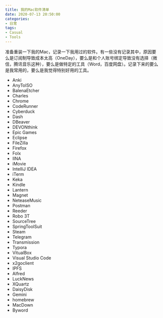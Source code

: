```yaml
---
title: 我的Mac软件清单
date: 2020-07-13 20:50:00
categories:
- 日常
tags:
- Casual
- Tools
---
```


准备重装一下我的Mac，记录一下我用过的软件。有一些没有记录其中，原因要么是订阅制导致成本太高（OneDay），要么是和个人账号绑定导致没有选择（微信，腾讯音乐这种），要么是做特定的工具（Word，百度网盘）。记录下来的要么是我常用的，要么是我觉得特别好用的工具。

- Anki
- AnyToISO
- BalenaEtcher
- Charles
- Chrome
- CodeRunner
- Cyberduck
- Dash
- DBeaver
- DEVONthink
- Epic Games
- Eclipse
- FileZilla
- Firefox
- Folx
- IINA
- iMovie
- IntelliJ IDEA
- iTerm
- Keka
- Kindle
- Lantern
- Magnet
- NeteaseMusic
- Postman
- Reeder
- Robo 3T
- SourceTree
- SpringToolSuit
- Steam
- Telegram
- Transmission
- Typora
- VitualBox
- Visual Studio Code
- x2goclient
- IPFS 
- Alfred
- LuckNews
- XQuartz
- DaisyDisk
- Gemini
- homebrew
- MacDown
- Byword

